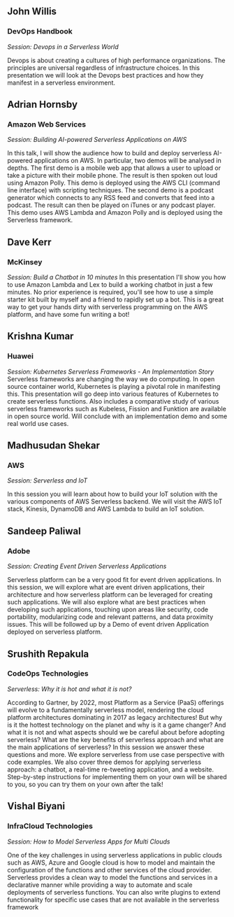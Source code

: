 ## John Willis
### DevOps Handbook

*Session: Devops in a Serverless World*

Devops is about creating a cultures of high performance organizations. The principles are universal regardless of infrastructure choices. In this presentation we will look at the Devops best practices and how they manifest in a serverless environment.

## Adrian Hornsby
### Amazon Web Services

*Session: Building AI-powered Serverless Applications on AWS*

In this talk, I will show the audience how to build and deploy serverless AI-powered applications on AWS. In particular, two demos will be analysed in depths. The first demo is a mobile web app that allows a user to upload or take a picture with their mobile phone. The result is then spoken out loud using Amazon Polly. This demo is deployed using the AWS CLI (command line interface) with scripting techniques.
The second demo is a podcast generator which connects to any RSS feed and converts that feed into a podcast. The result can then be played on iTunes or any podcast player. This demo uses AWS Lambda and Amazon Polly and is deployed using the Serverless framework.

## Dave Kerr
### McKinsey

*Session: Build a Chatbot in 10 minutes*
In this presentation I'll show you how to use Amazon Lambda and Lex to build a working chatbot in just a few minutes. No prior experience is required, you'll see how to use a simple starter kit built by myself and a friend to rapidly set up a bot. This is a great way to get your hands dirty with serverless programming on the AWS platform, and have some fun writing a bot!
 
## Krishna Kumar
### Huawei
 
*Session: Kubernetes Serverless Frameworks - An Implementation Story*
Serverless frameworks are changing the way we do computing. In open source container world, Kubernetes is playing a pivotal role in manifesting this. This presentation will go deep into various features of Kubernetes to create serverless functions.
Also includes a comparative study of various serverless frameworks such as Kubeless, Fission and Funktion are available in open source world. Will conclude with an implementation demo and some real world use cases.
 
## Madhusudan Shekar
### AWS
 
*Session: Serverless and IoT*

In this session you will learn about how to build your IoT solution with the various components of AWS Serverless backend. We will visit the AWS IoT stack, Kinesis, DynamoDB and AWS Lambda to build an IoT solution.
 
 
## Sandeep Paliwal
### Adobe
 
*Session: Creating Event Driven Serverless Applications*

Serverless platform can be a very good fit for event driven applications. In this session, we will explore what are event driven applications, their architecture and how serverless platform can be leveraged for creating such applications. We will also explore what are best practices when developing such applications, touching upon areas like security, code portability, modularizing code and relevant patterns, and data proximity issues. This will be followed up by a Demo of event driven Application deployed on serverless platform.
 
## Srushith Repakula
### CodeOps Technologies
 
*Serverless: Why it is hot and what it is not?*

According to Gartner, by 2022, most Platform as a Service (PaaS) offerings will evolve to a fundamentally serverless model, rendering the cloud platform architectures dominating in 2017 as legacy architectures! But why is it the hottest technology on the planet and why is it a game changer? And what it is not and what aspects should we be careful about before adopting serverless? What are the key benefits of serverless approach and what are the main applications of serverless? In this session we answer these questions and more. We explore serverless from use case perspective with code examples. We also cover three demos for applying serverless approach: a chatbot, a real-time re-tweeting application, and a website. Step-by-step instructions for implementing them on your own will be shared to you, so you can try them on your own after the talk!
 
## Vishal Biyani
### InfraCloud Technologies
 
*Session: How to Model Serverless Apps for Multi Clouds*

One of the key challenges in using serverless applications in public clouds such as AWS, Azure and Google cloud is how to model and maintain the configuration of the functions and other services of the cloud provider. Serverless provides a clean way to model the functions and services in a declarative manner while providing a way to automate and scale deployments of serverless functions. You can also write plugins to extend functionality for specific use cases that are not available in the serverless framework
 
 


